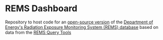 # REMS Dashboard
Repository to host code for an [open-source version](https://scmn6p-andrew-bowen.shinyapps.io/REMSDashboard/) of the [Department of Energy's Radiation Exposure Monitoring System (REMS) database](https://www.energy.gov/ehss/occupational-radiation-exposure) based on data from the [REMS Query Tools](https://www.energy.gov/ehss/occupational-radiation-exposure-rems-system-tools)
